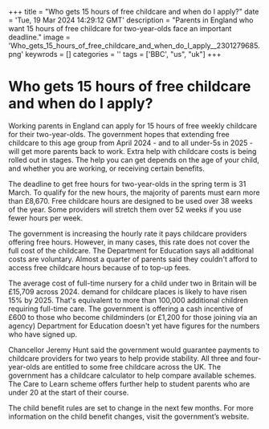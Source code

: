 +++
title = "Who gets 15 hours of free childcare and when do I apply?"
date = 'Tue, 19 Mar 2024 14:29:12 GMT'
description = "Parents in England who want 15 hours of free childcare for two-year-olds face an important deadline."
image = 'Who_gets_15_hours_of_free_childcare_and_when_do_I_apply__2301279685.png'
keywrods =  []
categories = ''
tags = ['BBC', "us", "uk"]
+++

# Who gets 15 hours of free childcare and when do I apply?

Working parents in England can apply for 15 hours of free weekly childcare for their two-year-olds.
The government hopes that extending free childcare to this age group from April 2024 - and to all under-5s in 2025 - will get more parents back to work.
Extra help with childcare costs is being rolled out in stages.
The help you can get depends on the age of your child, and whether you are working, or receiving certain benefits.

The deadline to get free hours for two-year-olds in the spring term is 31 March.
To qualify for the new hours, the majority of parents must earn more than £8,670.
Free childcare hours are designed to be used over 38 weeks of the year.
Some providers will stretch them over 52 weeks if you use fewer hours per week.

The government is increasing the hourly rate it pays childcare providers offering free hours.
However, in many cases, this rate does not cover the full cost of the childcare.
The Department for Education says all additional costs are voluntary.
Almost a quarter of parents said they couldn<bb>'t afford to access free childcare hours because of to top-up fees.

The average cost of full-time nursery for a child under two in Britain will be £15,709 across 2024.
demand for childcare places is likely to have risen 15% by 2025.
That<bb>'s equivalent to more than 100,000 additional children requiring full-time care.
The government is offering a cash incentive of £600 to those who become childminders (or £1,200 for those joining via an agency) Department for Education doesn<bb>'t yet have figures for the numbers who have signed up.

Chancellor Jeremy Hunt said the government would guarantee payments to childcare providers for two years to help provide stability.
All three and four-year-olds are entitled to some free childcare across the UK.
The government has a childcare calculator to help compare available schemes.
The Care to Learn scheme offers further help to student parents who are under 20 at the start of their course.

The child benefit rules are set to change in the next few months.
For more information on the child benefit changes, visit the government’s website.


